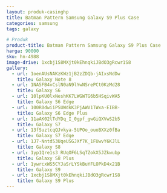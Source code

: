 ```yaml
---
layout: produk-casinghp
title: Batman Pattern Samsung Galaxy S9 Plus Case
categories: samsung
tags: galaxy

# Produk
product-title: Batman Pattern Samsung Galaxy S9 Plus Case
harga: 90000
sku: hn-4988
image-drive: 1xcbj1S8MXjt0kEhnqkiJBdO3gRcwr1S8
gallery:
  - url: 1oenAUsNAKzKWz1jB2zZDQb-jAIxsNdDw
    title: Galaxy Note 8
  - url: 1NA5FB4vCslN0aN9lYwNSrePCt0KzMd28
    title: Galaxy S6
  - url: 10lpKU0lxNeshKK7LWGWTG6b5HSqivWA5
    title: Galaxy S6 Edge
  - url: 100R0dwiiPSUWdkK3PjAWV1TWxa-EIBB-
    title: Galaxy S6 Edge Plus
  - url: 11aAK02lTdYDq_I_0gpf_gwGiQXVwS2b5
    title: Galaxy S7
  - url: 13fSuztcqQJvkya-5UPOo_ouoBXXz0fBa
    title: Galaxy S7 Edge
  - url: 1J7-Nntd53UqeUSGJXf7K_1FUwvY6KJlL
    title: Galaxy S8
  - url: 1yp1Qre1s3_RUqOF6LSqTZokX5JZkwubp
    title: Galaxy S8 Plus
  - url: 1ywrcxWS5CYJaSrLYSkBuYFLOPkD4x21B
    title: Galaxy S9
  - url: 1xcbj1S8MXjt0kEhnqkiJBdO3gRcwr1S8
    title: Galaxy S9 Plus
---
```

